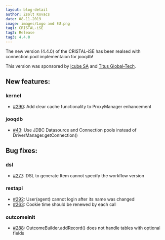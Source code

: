 ```yaml
---
layout: blog-detail
author: Zsolt Kovacs
date: 08-11-2019
image: images/Logo and EU.png
tag1: CRISTAL-iSE
tag2: Release
tag3: 4.4.0
---
```


The new version (4.4.0) of the CRISTAL-iSE has been realsed with connection pool implementaion for jooqdb!

This version was sponsored by [Icube SA](https://www.icube-sa.ch/) and [Titus Global-Tech](https://www.titusgt.com/).

## New features:

### kernel

- [#290](https://github.com/cristal-ise/cristal-ise/issues/290): Add clear cache functionality to ProxyManager enhancement

### jooqdb
- [#43](https://github.com/cristal-ise/cristal-ise/issues/43): Use JDBC Datasource and Connection pools instead of DriverManager.getConnection()


## Bug fixes:

### dsl
- [#277](https://github.com/cristal-ise/cristal-ise/issues/277): DSL to generate Item cannot specify the workflow version

### restapi
- [#292](https://github.com/cristal-ise/cristal-ise/issues/292): User(agent) cannot login after its name was changed
- [#263](https://github.com/cristal-ise/cristal-ise/issues/263): Cookie time should be renewed by each call

### outcomeinit
- [#288](https://github.com/cristal-ise/cristal-ise/issues/288): OutcomeBuilder.addRecord() does not handle tables with optional fields
